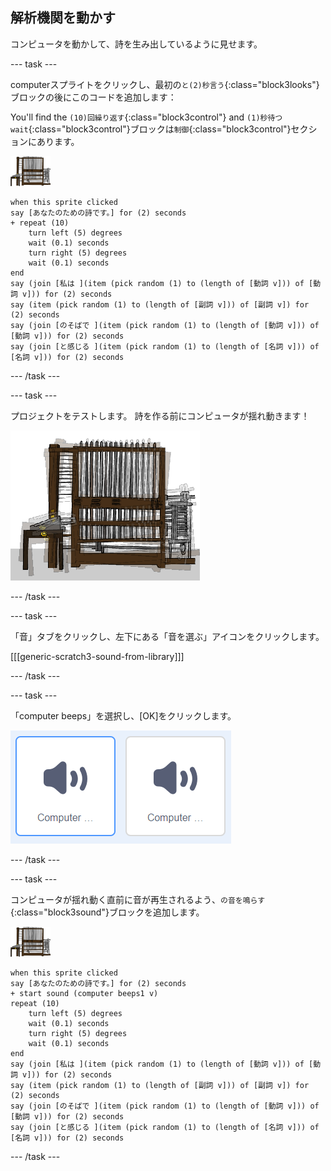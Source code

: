 ## 解析機関を動かす

コンピュータを動かして、詩を生み出しているように見せます。

--- task ---

computerスプライトをクリックし、最初の`と(2)秒言う`{:class="block3looks"}ブロックの後にこのコードを追加します：

You'll find the `(10)回繰り返す`{:class="block3control"} and `(1)秒待つwait`{:class="block3control"}ブロックは`制御`{:class="block3control"}セクションにあります。

![computer スプライト](images/computer-sprite.png)

```blocks3
when this sprite clicked
say [あなたのための詩です。] for (2) seconds
+ repeat (10)
    turn left (5) degrees
    wait (0.1) seconds
    turn right (5) degrees
    wait (0.1) seconds  
end
say (join [私は ](item (pick random (1) to (length of [動詞 v])) of [動詞 v])) for (2) seconds
say (item (pick random (1) to (length of [副詞 v])) of [副詞 v]) for (2) seconds
say (join [のそばで ](item (pick random (1) to (length of [動詞 v])) of [動詞 v])) for (2) seconds
say (join [と感じる ](item (pick random (1) to (length of [名詞 v])) of [名詞 v])) for (2) seconds
```

--- /task ---

--- task ---

プロジェクトをテストします。 詩を作る前にコンピュータが揺れ動きます！

![前後に揺れているcomputerスプライト](images/poetry-animate-test.png)

--- /task ---

--- task ---

「音」タブをクリックし、左下にある「音を選ぶ」アイコンをクリックします。

[[[generic-scratch3-sound-from-library]]]

--- /task ---

--- task ---

「computer beeps」を選択し、[OK]をクリックします。

![音のライブラリの中のcomputer beeps 1と2](images/poetry-beeps.png)

--- /task ---

--- task ---

コンピュータが揺れ動く直前に音が再生されるよう、`の音を鳴らす`{:class="block3sound"}ブロックを追加します。

![computer スプライト](images/computer-sprite.png)

```blocks3
when this sprite clicked
say [あなたのための詩です。] for (2) seconds
+ start sound (computer beeps1 v)
repeat (10)
    turn left (5) degrees
    wait (0.1) seconds
    turn right (5) degrees
    wait (0.1) seconds  
end
say (join [私は ](item (pick random (1) to (length of [動詞 v])) of [動詞 v])) for (2) seconds
say (item (pick random (1) to (length of [副詞 v])) of [副詞 v]) for (2) seconds
say (join [のそばで ](item (pick random (1) to (length of [動詞 v])) of [動詞 v])) for (2) seconds
say (join [と感じる ](item (pick random (1) to (length of [名詞 v])) of [名詞 v])) for (2) seconds
```

--- /task ---